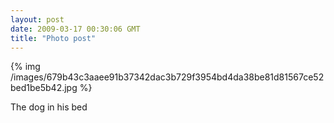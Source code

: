```yaml
---
layout: post
date: 2009-03-17 00:30:06 GMT
title: "Photo post"
---
```

{% img /images/679b43c3aaee91b37342dac3b729f3954bd4da38be81d81567ce52bed1be5b42.jpg %}

The dog in his bed